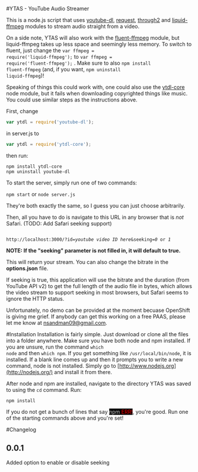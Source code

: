 #YTAS - YouTube Audio Streamer

This is a node.js script that uses [youtube-dl](http://www.github.com/fent/node-youtube-dl), [request](https://github.com/request/request), [through2](https://github.com/rvagg/through2) and [liquid-ffmpeg](https://www.npmjs.com/package/liquid-ffmpeg) modules to stream audio straight from a video. 

On a side note, YTAS will also work with the [fluent-ffmpeg](https://github.com/fluent-ffmpeg/node-fluent-ffmpeg) module, but liquid-ffmpeg takes up less space and seemingly less memory. To switch to fluent, just change the <code>var ffmpeg = require('liquid-ffmpeg');</code> to <code>var ffmpeg = require('fluent-ffmpeg');</code> . Make sure to also <code>npm install fluent-ffmpeg</code> (and, if you want, <code>npm uninstall liquid-ffmpeg</code>)!

Speaking of things this could work with, one could also use the [ytdl-core](https://github.com/fent/node-ytdl-core) node module, but it fails when downloading copyrighted things like music. You could use similar steps as the instructions above.

First, change

```javascript
var ytdl = require('youtube-dl');
```
in server.js to
```javascript
var ytdl = require('ytdl-core');
```
then run:
```
npm install ytdl-core
npm uninstall youtube-dl
```

To start the server, simply run one of two commands:

<code>npm start</code> or <code>node server.js</code>

They're both exactly the same, so I guess you can just choose arbitrarily.

Then, all you have to do is navigate to this URL in any browser that is <em>not</em> Safari. (TODO: Add Safari seeking support)

<code>
http://localhost:3000/?id=<em>youtube video ID here</em>&seeking=<em>0</em> or <em>1</em>
</code>

<strong>NOTE: If the "seeking" parameter is not filled in, it will default to true.</strong>

This will return your stream. You can also change the bitrate in the <strong>options.json</strong> file.

If seeking is true, this application will use the bitrate and the duration (from YouTube API v2) to get the full length of the audio file in bytes, which allows the video stream to support seeking in most browsers, but Safari seems to ignore the HTTP status. 

Unfortunately, no demo can be provided at the moment becuase OpenShift is giving me grief. If anybody can get this working on a free PAAS, please let me know at <nsandman09@gmail.com>.


#Installation
Installation is fairly simple. Just download or clone all the files into a folder anywhere. Make sure you have both node and npm installed. If you are unsure, run the command <code>which node</code> and then <code>which npm</code>. If you get something like <code>/usr/local/bin/node</code>, it is installed. If a blank line comes up and then it prompts you to write a new command, node is not installed. Simply go to [http://www.nodejs.org](http://nodejs.org/) and install it from there.

After node and npm are installed, navigate to the directory YTAS was saved to using the <code>cd</code> command. Run:

<code>npm install</code>

If you do not get a bunch of lines that say <mark style="background-color: black;"><span style="color: #cccccc;">npm</span> <span style="color: red;">ERR!</span></mark>, you're good. Run one of the starting commands above and you're set!
 

#Changelog

0.0.1
-----
Added option to enable or disable seeking
